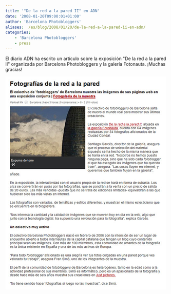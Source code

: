```yaml
---
title: '"De la red a la pared II" en ADN'
date: '2008-01-20T09:00:01+01:00'
author: 'Barcelona Photobloggers'
aliases:  /es/blog/2008/01/20/de-la-red-a-la-pared-ii-en-adn/
categories:
    - 'Barcelona Photobloggers'
    - press
---
```


El diario ADN ha escrito un artículo sobre la exposición "De la red a la pared II" organizada por Barcelona Photobloggers y la galería Fotonauta. ¡Muchas gracias!

<img src="adn.jpg" alt="&quot;De la red a la pared II&quot; en ADN" width="500" height="664" class="alignnone size-full wp-image-7520">